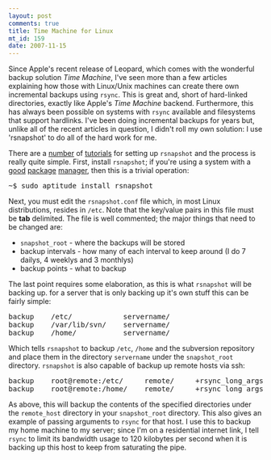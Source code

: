 ```yaml
--- 
layout: post
comments: true
title: Time Machine for Linux
mt_id: 159
date: 2007-11-15
---
```

Since Apple's recent release of Leopard, which comes with the wonderful backup solution <em>Time Machine</em>, I've seen more than a few articles explaining how those with Linux/Unix machines can create there own incremental backups using `rsync`.  This is great and, short of hard-linked directories, exactly like Apple's <em>Time Machine</em> backend.  Furthermore, this has always been possible on systems with `rsync` available and filesystems that support hardlinks.  I've been doing incremental backups for years but, unlike all of the recent articles in question, I didn't roll my own solution: I use 'rsnapshot' to do all of the hard work for me.

There are a [number](http://www.debian-administration.org/articles/217) of [tutorials](www.mikerubel.org/computers/rsync_snapshots/) for setting up `rsnapshot` and the process is really quite simple.  First, install `rsnapshot`; if you're using a system with a [good](http://www.debian.org) [package](http://www.ubuntu.org) [manager](http://www.freebsd.org), then this is a trivial operation:

<pre>
~$ sudo aptitude install rsnapshot
</pre>

Next, you must edit the `rsnapshot.conf` file which, in most Linux distributions, resides in `/etc`.  Note that the key/value pairs in this file must be <b>tab</b> delimited.  The file is well commented; the major things that need to be changed are:

* `snapshot_root` - where the backups will be stored
* backup intervals - how many of each interval to keep around (I do 7 dailys, 4 weeklys and 3 monthlys)
* backup points - what to backup

The last point requires some elaboration, as this is what `rsnapshot` will be backing up.  for a server that is only backing up it's own stuff this can be fairly simple:

<pre>
backup    /etc/            servername/
backup    /var/lib/svn/    servername/
backup    /home/           servername/
</pre>

Which tells `rsnapshot` to backup `/etc`, `/home` and the subversion repository and place them in the directory `servername` under the `snapshot_root` directory.  `rsnapshot` is also capable of backup up remote hosts via ssh:

<pre>
backup    root@remote:/etc/     remote/     +rsync_long_args=--bwlimit=120
backup    root@remote:/home/    remote/     +rsync_long_args=--bwlimit=120
</pre>

As above, this will backup the contents of the specified directories under the `remote_host` directory in your `snapshot_root` directory.  This also gives an example of passing arguments to `rsync` for that host.  I use this to backup my home machine to my server; since I'm on a residential internet link, I tell `rsync` to limit its bandwidth usage to 120 kilobytes per second when it is backing up this host to keep from saturating the pipe.
